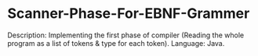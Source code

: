 # Scanner-Phase-For-EBNF-Grammer
Description: Implementing the first phase of compiler (Reading the whole program as a list of tokens & type for each token).
Language: Java.
